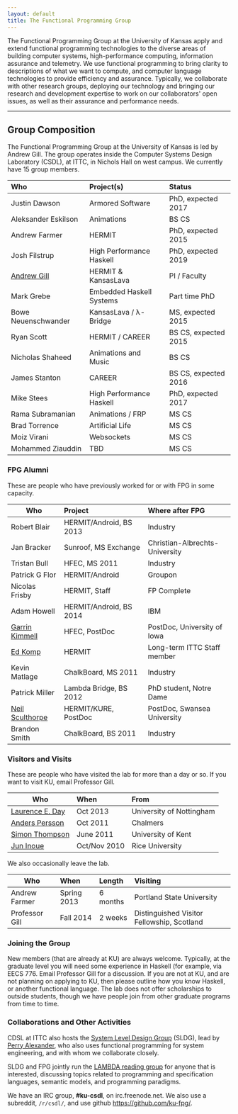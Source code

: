 ```yaml
---
layout: default
title: The Functional Programming Group
---
```


The Functional Programming Group at the University of Kansas apply and extend
functional programming technologies to the diverse areas of building
computer systems, high-performance computing, information assurance and
telemetry. We use functional programming to bring clarity to
descriptions of what we want to compute, and computer language
technologies to provide efficiency and assurance. Typically, we
collaborate with other research groups, deploying our technology and
bringing our research and development expertise to work on our
collaborators' open issues, as well as their assurance and performance
needs.

------------------------------------------------------------------------

## Group Composition

The Functional Programming Group at the University of Kansas 
is led by Andrew Gill.
The group operates inside the Computer Systems Design Laboratory (CSDL), at
ITTC, in Nichols Hall on west campus. We currently have 15 group members.


Who                                     | Project(s)                      | Status
:---------------------------------------|:--------------------------------|:------------------
Justin Dawson				| Armored Software		  | PhD, expected 2017
Aleksander Eskilson			| Animations			  | BS CS
Andrew Farmer                           | HERMIT                          | PhD, expected 2015
Josh Filstrup				| High Performance Haskell 	  | PhD, expected 2019
[Andrew Gill](/users/andygill)          | HERMIT &amp; KansasLava         | PI / Faculty
Mark Grebe				| Embedded Haskell Systems	  | Part time PhD
Bowe Neuenschwander                     | KansasLava / &lambda;-Bridge    | MS, expected 2015
Ryan Scott                              | HERMIT / CAREER		  | BS CS, expected 2015
Nicholas Shaheed			| Animations and Music		  | BS CS
James Stanton				| CAREER			  | BS CS, expected 2016
Mike Stees                              | High Performance Haskell        | PhD, expected 2017
Rama Subramanian                        | Animations / FRP                | MS CS
Brad Torrence                           | Artificial Life                 | MS CS
Moiz Virani				| Websockets 			  | MS CS
Mohammed Ziauddin			| TBD	     			  | MS CS

### FPG Alumni

These are people who have previously worked for or with FPG in some capacity.

Who                                                   | Project                 | Where after FPG
------------------------------------------------------|:------------------------|:---------------
Robert Blair                                          | HERMIT/Android, BS 2013  | Industry
Jan Bracker                                           | Sunroof, MS Exchange     | Christian-Albrechts-University
Tristan Bull                                          | HFEC, MS 2011            | Industry
Patrick G Flor                                        | HERMIT/Android           | Groupon
Nicolas Frisby                                        | HERMIT, Staff            | FP Complete
Adam Howell                                           | HERMIT/Android, BS 2014  | IBM
[Garrin Kimmell](http://www.ittc.ku.edu/~kimmell/)    | HFEC, PostDoc            | PostDoc, University of Iowa
[Ed Komp](http://www.ittc.ku.edu/view_contact.phtml?id=28) | HERMIT              | Long-term ITTC Staff member
Kevin Matlage                                         | ChalkBoard, MS 2011      | Industry
Patrick Miller                                        | Lambda Bridge, BS 2012   | PhD student, Notre Dame
[Neil Sculthorpe](http://www.cs.swan.ac.uk/~csnas/)   | HERMIT/KURE, PostDoc     | PostDoc, Swansea University
Brandon Smith                                         | ChalkBoard, BS 2011      | Industry




### Visitors and Visits

These are people who have visited the lab for more than a day or so. 
If you want to visit KU, email Professor Gill.

Who                                                                    | When          | From
------------------------------------------------------------           |:--------------|:-----------
[Laurence E. Day](http://www.cs.nott.ac.uk/~led/)                      | Oct 2013      | University of Nottingham
[Anders Persson](http://www.chalmers.se/cse/EN/people/persson-anders)  | Oct 2011      | Chalmers
[Simon Thompson](http://www.cs.kent.ac.uk/people/staff/sjt/)           | June 2011     |  University of Kent
[Jun Inoue](http://www.owlnet.rice.edu/~ji2)                           | Oct/Nov 2010  | Rice University

We also occasionally leave the lab.

Who            | When           | Length   | Visiting
---------------|:---------------|:---------|:-----------
Andrew Farmer  | Spring 2013    | 6 months | Portland State University
Professor Gill | Fall 2014      | 2 weeks  | Distinguished Visitor Fellowship, Scotland

### Joining the Group

New members (that are already at KU) are always welcome. Typically, at
the graduate level you will need some experience in Haskell (for
example, via EECS 776.  Email Professor Gill for a discussion.
If you are not at KU, and are not planning on applying to KU,
then please outline how you know Haskell, or another functional
language. The lab does not offer scholarships to outside students,
though we have people join from other graduate programs from
time to time.

### Collaborations and Other Activities

CDSL at ITTC also hosts the [System Level Design
Group](https://wiki.ittc.ku.edu/sldg_wiki/index.php/Main_Page) (SLDG),
lead by [Perry Alexander](http://www.ittc.ku.edu/~alex/), who also uses
functional programming for system engineering, and with whom we
collaborate closely.



SLDG and FPG jointly run the [LAMBDA reading
group](https://wiki.ittc.ku.edu/lambda/Main_Page) for anyone that is
interested, discussing topics related to programming and specification
languages, semantic models, and programming paradigms.

We have an IRC group, **#ku-csdl**, on irc.freenode.net.
We also use a subreddit, <code>/r/csdl/</code>,
and use github <https://github.com/ku-fpg/>.


